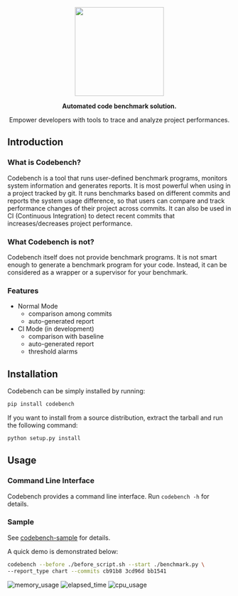 <p align="center">
  <a href="https://github.com/li-boxuan/codebench">
    <img src="https://user-images.githubusercontent.com/25746010/49685836-0ec63580-fb26-11e8-8c33-d8597319d15b.png" width=200>
  </a>
</p>

<p align="center"><b>Automated code benchmark solution.</b></p>
<p align="center">Empower developers with tools to trace and analyze project performances.</p>

## Introduction

### What is Codebench?

Codebench is a tool that runs user-defined benchmark programs, monitors system
information and generates reports. It is most powerful when using in a project
tracked by git. It runs benchmarks based on different commits and reports the
system usage difference, so that users can compare and track performance
changes of their project across commits. It can also be used in CI (Continuous
Integration) to detect recent commits that increases/decreases project
performance.

### What Codebench is not?

Codebench itself does not provide benchmark programs. It is not smart
enough to generate a benchmark program for your code. Instead, it can be
considered as a wrapper or a supervisor for your benchmark.

### Features

- Normal Mode
    - comparison among commits
    - auto-generated report
- CI Mode (in development)
    - comparison with baseline
    - auto-generated report
    - threshold alarms

## Installation

Codebench can be simply installed by running:

```bash
pip install codebench
```

If you want to install from a source distribution,
extract the tarball and run the following command:

```bash
python setup.py install
```

## Usage

### Command Line Interface

Codebench provides a command line interface. Run `codebench -h` for details.

### Sample

See [codebench-sample](https://github.com/li-boxuan/codebench-sample)
for details.

A quick demo is demonstrated below:

```bash
codebench --before ./before_script.sh --start ./benchmark.py \
--report_type chart --commits cb91b8 3cd96d bb1541
```

![memory_usage](https://user-images.githubusercontent.com/25746010/49643853-c0dffd80-fa51-11e8-8ffb-95da64347a41.png)
![elapsed_time](https://user-images.githubusercontent.com/25746010/49643851-c0476700-fa51-11e8-8014-064c666336e7.png)
![cpu_usage](https://user-images.githubusercontent.com/25746010/49643850-c0476700-fa51-11e8-9d28-5dbe818a3bf3.png)
